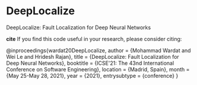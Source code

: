 # DeepLocalize
DeepLocalize: Fault Localization for Deep Neural Networks


**cite** If you find this code useful in your research, please consider citing:

@inproceedings{wardat20DeepLocalize,
  author = {Mohammad Wardat and Wei Le and Hridesh Rajan},
  title = {DeepLocalize: Fault Localization for Deep Neural Networks},
  booktitle = {ICSE'21: The 43nd International Conference on Software Engineering},
  location = {Madrid, Spain},
  month = {May 25-May 28, 2021},
  year = {2021},
  entrysubtype = {conference}
}